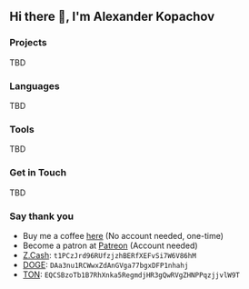 ## Hi there 👋, I'm Alexander Kopachov

### Projects

TBD

### Languages

TBD

### Tools

TBD

### Get in Touch

TBD

### Say thank you

* Buy me a coffee [here](https://ko-fi.com/akopachov) (No account needed, one-time)
* Become a patron at [Patreon](https://patreon.com/akopachov) (Account needed)
* [Z.Cash](https://z.cash/): `t1PCzJrd96RUfzjzhBERfXEFvSi7W6V86hM`
* [DOGE](https://dogecoin.com/): `DAa3nu1RCWwxZdAnGVga77bgxDFP1nhahj`
* [TON](https://ton.org/): `EQCSBzoTb1B7RhXnka5RegmdjHR3gQwRVgZHNPPqzjjvlW9T`
